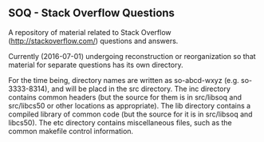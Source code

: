SOQ - Stack Overflow Questions
------------------------------

A repository of material related to Stack Overflow
(http://stackoverflow.com/) questions and answers.

Currently (2016-07-01) undergoing reconstruction or reorganization so
that material for separate questions has its own directory.

For the time being, directory names are written as so-abcd-wxyz (e.g.
so-3333-8314), and will be placd in the src directory.  The inc
directory contains common headers (but the source for them is in src/libsoq
and src/libcs50 or other locations as appropriate).  The lib directory contains a
compiled library of common code (but the source for it is in src/libsoq and libcs50).
The etc directory contains miscellaneous files, such as the common
makefile control information.
